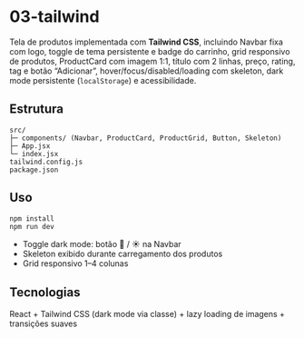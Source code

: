 # 03-tailwind

Tela de produtos implementada com **Tailwind CSS**, incluindo Navbar fixa com logo, toggle de tema persistente e badge do carrinho, grid responsivo de produtos, ProductCard com imagem 1:1, título com 2 linhas, preço, rating, tag e botão “Adicionar”, hover/focus/disabled/loading com skeleton, dark mode persistente (`localStorage`) e acessibilidade.

## Estrutura

```
src/
├─ components/ (Navbar, ProductCard, ProductGrid, Button, Skeleton)
├─ App.jsx
└─ index.jsx
tailwind.config.js
package.json
```

## Uso

```bash
npm install
npm run dev
```

* Toggle dark mode: botão 🌙 / ☀️ na Navbar
* Skeleton exibido durante carregamento dos produtos
* Grid responsivo 1–4 colunas

## Tecnologias

React + Tailwind CSS (dark mode via classe) + lazy loading de imagens + transições suaves
